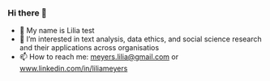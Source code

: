 ### Hi there 👋

- 🌱  My name is Lilia test
- 💬  I’m interested in text analysis, data ethics, and social science research and their applications across organisatios
- 📫  How to reach me: meyers.lilia@gmail.com or www.linkedin.com/in/liliameyers
<!--
**liliameyers/liliameyers** is a ✨ _special_ ✨ repository because its `README.md` (this file) appears on your GitHub profile.
-->
